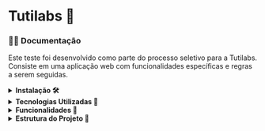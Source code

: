 # Tutilabs 🚀

### 📄👀 Documentação

Este teste foi desenvolvido como parte do processo seletivo para a Tutilabs. Consiste em uma aplicação web com funcionalidades específicas e regras a serem seguidas. 


<details>
<summary><strong>Instalação 🛠️</strong></summary>

### 🛠️ Instalação 
Para rodar o projeto, primeiro clone este repositório usando o comando:

```
git clone https://github.com/seu-usuario/nome-do-projeto.git
```
Em seguida, instale as dependências usando o gerenciador de pacotes de sua escolha. Recomendo o uso do npm:
  
```
npm install
```

Logo após, execute o projeto localmente:

```
npm run serve
```

ou construa a imagem com Docker:

```
docker build -t tutilabs-app .
```

e execute o container:

```
 docker run -p 8080:8080 -d tutilabs-app
```
      
</details>

<details>
<summary><strong>Tecnologias Utilizadas 🔧</strong></summary>
    
### 🔧 Tecnologias

- Vue.js
- Typescript
- Visual Studio Code
- Git e GitHub

O projeto foi desenvolvido com a biblioteca Vue.js. Para o desenvolvimento, utilizei o Visual Studio Code como IDE e o Git para controle de versão e o GitHub como repositório remoto.
</details>

<details>
<summary><strong>Funcionalidades 🎯</strong></summary>

### 🎯 Funcionalidades

-  **Sorria e Acene:** Ícone de mão com animação infinita de acenar.
-  **Morpheus Pills:** Filtros front-end e back-end, com front-end selecionado por padrão.
-  **Olho de Sauron:** Visualização das tecnologias utilizadas em Tutilabs ao clicar nos filtros.
-  **Coração de Mãe:** Navegação lateral de três em três elementos da lista de stacks.
-  **Sherlock Holmes:** Exibição de informações ao clicar em uma tecnologia.

</details>

<details>
<summary><strong>Estrutura do Projeto 📂</strong></summary>

A estrutura do projeto é <u>organizada</u> da seguinte maneira:

  - `public/`: contém arquivos estáticos acessíveis publicamente.

- `src/`:  contém todo o código-fonte da aplicação.

  - `assets/`  - contém os recursos estáticos da aplicação.
    - `images/` - contém imagens utilizadas na aplicação.

  - `components/` - contém os componentes da aplicação.
    - `Header.vue` - contém o componente que é exibe a logo da Tutilabs e o criador do protótipo.
    - `Navbar.vue` - contém o componente de Apresentação do Teste.
    - `StackBox.vue` - contém o componente de ferramentadas usadas na Tutilabs.

  `App.vue` - arquivo principal que renderiza a aplicação.

  `main.ts` - arquivo que inicializa a aplicação.

</details>

